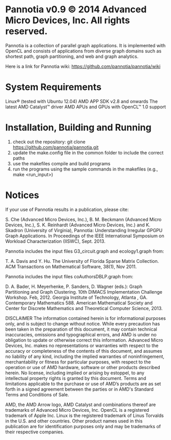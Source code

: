 Pannotia v0.9
© 2014 Advanced Micro Devices, Inc. All rights reserved.
==================

Pannotia is a collection of parallel graph applications.
It is implemented with OpenCL and consists of applications from
diverse graph domains such as shortest path, graph partitioning, 
and web and graph analytics.

Here is a link for Pannotia wiki: https://github.com/pannotia/pannotia/wiki

System Requirements
===================

Linux® (tested with Ubuntu 12.04)
AMD APP SDK v2.8 and onwards
The latest AMD Catalyst™ driver
AMD APUs and GPUs with OpenCL™ 1.0 support

Installation, Building and Running
==================================

1. check out the repository: git clone https://github.com/pannotia/pannotia.git
2. update the make.config file in the common folder to include the correct paths
3. use the makefiles compile and build programs
4. run the programs using the sample commands in the makefiles (e.g., make <run_input>)

Notices
=======

If your use of Pannotia results in a publication, please cite: 

S. Che (Advanced Micro Devices, Inc.), B. M. Beckmann (Advanced Micro Devices, Inc.), S. K. Reinhardt (Advanced Micro Devices, Inc.)  and K. Skadron (University of Virginia), Pannotia: Understanding Irregular GPGPU Graph Applications. In Proceedings of the IEEE International Symposium on Workload Characterization (IISWC), Sept. 2013.

Pannotia includes the input files G3_circuit.graph and ecology1.graph from: 

T. A. Davis and Y. Hu. The University of Florida Sparse Matrix Collection. ACM Transactions on Mathematical Software, 38(1), Nov 2011.

Pannotia includes the input files coAuthorsDBLP.graph from:

D. A. Bader, H. Meyerhenke, P. Sanders, D. Wagner (eds.): Graph Partitioning and Graph Clustering. 10th DIMACS Implementation Challenge Workshop. Feb, 2012. Georgia Institute of Technology, Atlanta , GA. Contemporary Mathematics 588. American Mathematical Society and Center for Discrete Mathematics and Theoretical Computer Science, 2013.

DISCLAIMER
The information contained herein is for informational purposes only, and is subject to change without notice. While every 
precaution has been taken in the preparation of this document, it may contain technical inaccuracies, omissions and 
typographical errors, and AMD is under no obligation to update or otherwise correct this information. Advanced Micro 
Devices, Inc. makes no representations or warranties with respect to the accuracy or completeness of the contents of this 
document, and assumes no liability of any kind, including the implied warranties of noninfringement, merchantability or 
fitness for particular purposes, with respect to the operation or use of AMD hardware, software or other products described 
herein. No license, including implied or arising by estoppel, to any intellectual property rights is granted by this document. 
Terms and limitations applicable to the purchase or use of AMD’s products are as set forth in a signed agreement between the 
parties or in AMD's Standard Terms and Conditions of Sale.

AMD, the AMD Arrow logo, AMD Catalyst and combinations thereof are trademarks of Advanced Micro Devices, Inc. OpenCL  is a registered trademark of Apple Inc.  Linux is the registered trademark of Linus Torvalds in the U.S. and other countries. Other product names used in this publication are for identification purposes only and may be trademarks of their respective companies. 
